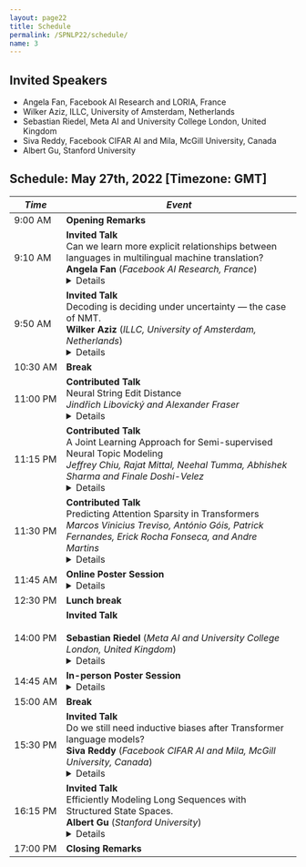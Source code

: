```yaml
---
layout: page22
title: Schedule
permalink: /SPNLP22/schedule/
name: 3
---
```


## Invited Speakers

-   Angela Fan, Facebook AI Research and LORIA, France
-   Wilker Aziz, ILLC, University of Amsterdam, Netherlands
-   Sebastian Riedel, Meta AI and University College London, United Kingdom
-   Siva Reddy, Facebook CIFAR AI and Mila, McGill University, Canada
-   Albert Gu, Stanford University

## Schedule: May 27th, 2022 [Timezone: GMT]

<div class="scheduletable" markdown="block">
  
|_Time_| _Event_|
|-----|-------|
|  9:00&nbsp;AM | **Opening Remarks** |
|  9:10&nbsp;AM | **Invited Talk** <br/>Can we learn more explicit relationships between languages in multilingual machine translation?<br/>**Angela Fan** (_Facebook AI Research, France_) <details> **Abstract:** Exciting progress in improving natural language understanding and generation of English language text has naturally raised questions about how these improvements could extend to other languages. Some languages, such as French or Chinese, might contain sufficient text on the web to apply English-focused techniques. However, most languages of the world fall into a mid to low resource categorization, leading to multilingual approaches. Multilingual models are capable of modeling several languages at once, enabling related languages to learn from each other. In this talk, we discuss several approaches to this problem and how we might explicitly model relationships between languages in a more structured fashion.<br/>**Bio:** Angela is a research scientist at Meta AI in New York, currently focusing on low-resource machine translation. Previously, Angela did her PhD at LORIA in Nancy, France on text generation, advised by Claire Gardent, Chloe Braud, and Antoine Bordes. Before that, Angela was a research engineer at Meta AI.</details>|
|  9:50&nbsp;AM | **Invited Talk** <br/>Decoding is deciding under uncertainty — the case of NMT.<br/>**Wilker Aziz** (_ILLC, University of Amsterdam, Netherlands_)<details> **Abstract:** In neural machine translation (NMT), we search for the mode of the model distribution to form predictions. We do so mostly following the intuition that the most probable outcome ought to be an important summary of the distribution. Despite our intuition, there’s plenty of evidence against the adequacy of the most probable translations in NMT. In this talk, I make a case to move away from mode-seeking search as a tool for decision making as well as for model criticism. I will highlight reasons concerning MT as a task, NMT as a probabilistic model, and MLE as training algorithm. Finally, I’ll turn to statistical decision theory and motivate a different rule for making decisions, one which is familiar to statistical MT folks like those of my generation and earlier, as well as a modern approximation of it. I’ll close the talk with a discussion of merits and limitations of this decision rule, and comments on opportunities moving forward with or without mode-seeking search.<br/>**Bio:** Wilker Aziz is an assistant professor (UD) in natural language processing at the Institute for Logic, Language and Computation where he leads the Probabilistic Language Learning group. His work concerns the design of models and algorithms that learn to represent, understand, and generate language data. Examples of specific problems he is interested in include language modelling, machine translation, syntactic parsing, textual entailment, text classification, and question answering. He also develop techniques to approach general machine learning problems such as probabilistic inference, gradient and density estimation. His interests sit at the intersection of disciplines such as statistis, machine learning, approximate inference, global optimisation, formal languages, and computational linguistics.</details>|
| 10:30&nbsp;AM | **Break** |
| 11:00&nbsp;PM | **Contributed Talk**<br/>Neural String Edit Distance<br/>_Jindřich Libovický and Alexander Fraser_<details> **Abstract:** We propose the neural string edit distance model for string-pair matching and string transduction based on learnable string edit distance. We modify the original expectation-maximization learned edit distance algorithm into a differentiable loss function, allowing us to integrate it into a neural network providing a contextual representation of the input. We evaluate on cognate detection, transliteration, and grapheme-to-phoneme conversion, and show that we can trade off between performance and interpretability in a single framework. Using contextual representations, which are difficult to interpret, we match the performance of state-of-the-art string-pair matching models. Using static embeddings and a slightly different loss function, we force interpretability, at the expense of an accuracy drop.</details>|
| 11:15&nbsp;PM | **Contributed Talk**<br/>A Joint Learning Approach for Semi-supervised Neural Topic Modeling<br/>_Jeffrey Chiu, Rajat Mittal, Neehal Tumma, Abhishek Sharma and Finale Doshi-Velez_<details> **Abstract:** Topic models are some of the most popular ways to represent textual data in an interpretable manner. Recently, advances in deep generative models, specifically auto-encoding variational Bayes (AEVB), have led to the introduction of unsupervised neural topic models, which leverage deep generative models as opposed to traditional statistics-based topic models. We extend upon these neural topic models by introducing the Label-Indexed Neural Topic Model (LI-NTM), which is, to the extent of our knowledge, the first effective upstream semi-supervised neural topic model. We find that LI-NTM outperforms existing neural topic models in document reconstruction benchmarks, with the most notable results in low labeled data regimes and for data-sets with informative labels; furthermore, our jointly learned classifier outperforms baseline classifiers in ablation studies.</details>|
| 11:30&nbsp;PM | **Contributed Talk**<br/>Predicting Attention Sparsity in Transformers<br/>_Marcos Vinicius Treviso, António Góis, Patrick Fernandes, Erick Rocha Fonseca, and Andre Martins_<details> **Abstract:** Transformers' quadratic complexity with respect to the input sequence length has motivated a body of work on efficient sparse approximations to softmax. An alternative path, used by entmax transformers, consists of having built-in exact sparse attention; however this approach still requires quadratic computation. In this paper, we propose Sparsefinder, a simple model trained to identify the sparsity pattern of entmax attention before computing it. We experiment with three variants of our method, based on distances, quantization, and clustering, on two tasks: machine translation (attention in the decoder) and masked language modeling (encoder-only). Our work provides a new angle to study model efficiency by doing extensive analysis of the tradeoff between the sparsity and recall of the predicted attention graph. This allows for detailed comparison between different models along their Pareto curves, important to guide future benchmarks for sparse attention models.</details>|
| 11:45&nbsp;AM | **Online Poster Session**<details> **Included papers:**<br/> Joint Entity and Relation Extraction Based on Table Labeling Using Convolutional Neural Networks.<br/>_Youmi Ma, Tatsuya Hiraoka and Naoaki Okazaki_<br/><br/>Multilingual Syntax-aware Language Modeling through Dependency Tree Conversion<br/>_Shunsuke Kando, Hiroshi Noji and Yusuke Miyao_<br/><br/>DomiKnowS: A Library for Integration of Symbolic Domain Knowledge in Deep Learning.<br/>_Hossein Rajaby Faghihi, Quan Guo, Andrzej Uszok, Aliakbar Nafar and Parisa Kordjamshidi_<br/><br/>Diverse Text Generation via Variational Encoder-Decoder Models with Gaussian Process Priors.<br/>_Wanyu Du, Jianqiao Zhao, Liwei Wang and Yangfeng Ji_<br/><br/>Query and Extract: Refining Event Extraction as Type-oriented Binary Decoding.<br/>_Sijia Wang, Mo Yu, Shiyu Chang, Lichao Sun and Lifu Huang_<br/><br/>Extracting Temporal Event Relation with Syntax-guided Graph Transformer.<br/>_Shuaicheng Zhang, Qiang Ning and Lifu Huang_</details>|
| 12:30&nbsp;PM | **Lunch break** |
| 14:00&nbsp;PM | **Invited Talk**<br/><br/>**Sebastian Riedel** (_Meta AI and University College London, United Kingdom_) <details> **Bio:** Sebastian Riedel is a researcher at Facebook AI research and a professor in Natural Language Processing and Machine Learning at the University College London (UCL). He works in the intersection of Natural Language Processing and Machine Learning, and focuses on teaching machines how to read and reason. He was educated in Hamburg-Harburg (Dipl. Ing) and Edinburgh (MSc., PhD), and worked at the University of Massachusetts Amherst and Tokyo University before joining UCL. </details>|
| 14:45&nbsp;AM | **In-person Poster Session**<details> **Included papers:**<br/>A Joint Learning Approach for Semi-supervised Neural Topic Modeling.<br/>_Jeffrey Chiu, Rajat Mittal, Neehal Tumma, Abhishek Sharma and Finale Doshi-Velez_<br/><br/>SlotGAN: Detecting Mentions in Text via Adversarial Distant Learning<br/>_Daniel Daza, Michael Cochez and Paul Groth_<br/><br/>TempCaps: A Capsule Network-based Embedding Model for Temporal Knowledge Graph Completion.<br/>_Guirong Fu, Zhao Meng, Zhen Han, Zifeng Ding, Yunpu Ma, Matthias Schubert, Volker Tresp and Roger Wattenhofer_<br/><br/>Predicting Attention Sparsity in Transformers<br/>_Marcos Vinicius Treviso, António Góis, Patrick Fernandes, Erick Rocha Fonseca, and Andre Martins_<br/><br/>Neural String Edit Distance<br/>Jindřich Libovický and Alexander Fraser<br/><br/>Conditioning Pretrained Language Models with Multi-Modal information on Data-to-Text Generation.<br/>_Qianqian Qi, Zhenyun Deng, Yonghua Zhu, Lia Lee, Jiamou Liu and Michael J. Witbrock_<br/><br/>Language Modelling via Learning to Rank.<br/>_Arvid Frydenlund, Gagandeep Singh and Frank Rudzicz_</details>|
| 15:00&nbsp;AM | **Break** |
| 15:30&nbsp;PM | **Invited Talk**<br/>Do we still need inductive biases after Transformer language models?<br/>**Siva Reddy** (_Facebook CIFAR AI and Mila, McGill University, Canada_) <details> **Abstract:** In this talk, I will explore the role of inductive biases when fine-tuning large Transformer language models in three different scenarios: when output space is structured, for example, semantic parsing from language to code; when performing multi-task learning where tasks may share some latent structure, e.g., different semantic tasks like question answering and text entailment may share common reasoning skills; when the input involves a higher-order (latent) structure such as negation. It is not always the case that inductive biases help. Come with your wisest/wildest answers. <br/>**Bio:** Siva Reddy is an Assistant Professor in the School of Computer Science and Linguistics at McGill University. He is a Facebook CIFAR AI Chair and a core faculty member of Mila Quebec AI Institute. Before McGill, he was a postdoctoral researcher at Stanford University. He received his PhD from the University of Edinburgh in 2017, where he was a Google PhD Fellow. His research focuses on representation learning for language that facilitates systematic generalization, reasoning and conversational modeling. He received the 2020 VentureBeat AI Innovation Award in NLP, and the best paper award at EMNLP 2021.</details>|
| 16:15&nbsp;PM | **Invited Talk**<br/>Efficiently Modeling Long Sequences with Structured State Spaces.<br/>**Albert Gu** (_Stanford University_) <details> **Abstract:** A central goal of sequence modeling is designing a single principled model that can address sequence data across a range of modalities and tasks, particularly on long-range dependencies.  Although conventional models including RNNs, CNNs, and Transformers have specialized variants for capturing long dependencies, they still struggle to scale to very long sequences of 10000 or more steps.  This talk introduces the Structured State Space sequence model (S4), a simple new model based on the fundamental state space representation x'(t) = Ax(t) + Bu(t), y(t) = Cx(t) + Du(t). S4 combines elegant properties of state space models with the recent HiPPO theory of continuous-time memorization, resulting in a class of structured models that handles long-range dependencies mathematically and can be computed very efficiently.  S4 achieves strong empirical results across a diverse range of established benchmarks, particularly for (i) continuous signal data such as images, audio, and time series, and (ii) very long sequences, establishing state-of-the-art by over 20 points on the Long Range Arena benchmark.<br/>**Bio:** Albert Gu is a final year Ph.D. candidate in the Department of Computer Science at Stanford University, advised by Christopher Ré. His research broadly studies structured representations for advancing the capabilities of machine learning and deep learning models, with focuses on structured linear algebra, non-Euclidean representations, and theory of sequence models. Previously, he completed a B.S. in Mathematics and Computer Science at Carnegie Mellon University.</details>|
| 17:00&nbsp;PM | **Closing Remarks**  |
  
</div>
